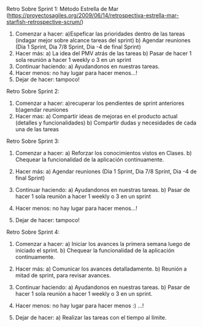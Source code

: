 Retro Sobre Sprint 1:
Método Estrella de Mar (https://proyectosagiles.org/2009/06/14/retrospectiva-estrella-mar-starfish-retrospective-scrum/)

1. Comenzar a hacer: 
    a)Espeficar las prioridades dentro de las tareas (indagar mejor sobre alcance tareas del sprint) 
    b) Agendar reuniones (Dia 1 Sprint, Dia 7/8 Sprint, Dia -4 de final Sprint)
2. Hacer más: 
   a) La idea del PMV atrás de las tareas
   b) Pasar de hacer 1 sola reunión a hacer 1 weekly o 3 en un sprint 
3. Continuar haciendo: 
   a) Ayudandonos en nuestras tareas.
4. Hacer menos: no hay lugar para hacer menos...!
5. Dejar de hacer: tampoco!

Retro Sobre Sprint 2:
1. Comenzar a hacer: 
   a)recuperar los pendientes de sprint anteriores
   b)agendar reuniones
2. Hacer mas:
   a) Compartir ideas de mejoras en el producto actual (detalles y funcionalidades)
   b) Compartir dudas y necesidades de cada una de las tareas
   
   
Retro Sobre Sprint 3:
1. Comenzar a hacer: 
   a) Reforzar los conocimientos vistos en Clases.
   b) Chequear la funcionalidad de la aplicación continuamente.

2. Hacer más: 
   a) Agendar reuniones (Dia 1 Sprint, Dia 7/8 Sprint, Dia -4 de final Sprint)

3. Continuar haciendo: 
   a) Ayudandonos en nuestras tareas.
   b) Pasar de hacer 1 sola reunión a hacer 1 weekly o 3 en un sprint 
4. Hacer menos: no hay lugar para hacer menos...!
5. Dejar de hacer: tampoco!


Retro Sobre Sprint 4:
1. Comenzar a hacer: 
   a) Iniciar los avances la primera semana luego de iniciado el sprint.
   b) Chequear la funcionalidad de la aplicación continuamente.

2. Hacer más: 
   a) Comunicar los avances detalladamente.
   b) Reunión a mitad de sprint, para revisar avances.

3. Continuar haciendo: 
   a) Ayudandonos en nuestras tareas.
   b) Pasar de hacer 1 sola reunión a hacer 1 weekly o 3 en un sprint.

4. Hacer menos: no hay lugar para hacer menos :) ...!

5. Dejar de hacer: 
   a) Realizar las tareas con el tiempo al límite.
   